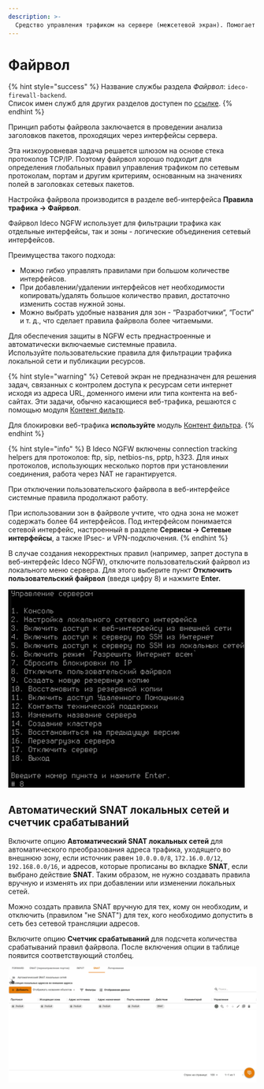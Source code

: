 ```yaml
---
description: >-
  Средство управления трафиком на сервере (межсетевой экран). Помогает ограничивать пользовательский трафик. 
---
```


# Файрвол

{% hint style="success" %}
Название службы раздела *Файрвол*: `ideco-firewall-backend`. \
Список имен служб для других разделов доступен по [ссылке](/settings/server-management/terminal.md).
{% endhint %}

Принцип работы файрвола заключается в проведении анализа заголовков пакетов, проходящих через интерфейсы сервера. 

Эта низкоуровневая задача решается шлюзом на основе стека протоколов TCP/IP. Поэтому файрвол хорошо подходит для определения глобальных правил управления трафиком по сетевым протоколам, портам и другим критериям, основанным на значениях полей в заголовках сетевых пакетов.

Настройка файрвола производится в разделе веб-интерфейса **Правила трафика -> Файрвол**.

Файрвол Ideco NGFW использует для фильтрации трафика как отдельные интерфейсы, так и зоны - логические объединения сетевый интерфейсов. 

Преимущества такого подхода:

* Можно гибко управлять правилами при большом количестве интерфейсов. 
* При добавлении/удалении интерфейсов нет необходимости копировать/удалять большое количество правил, достаточно изменить состав нужной зоны.
* Можно выбрать удобные названия для зон - “Разработчики“, “Гости“ и т. д., что сделает правила файрвола более читаемыми.

Для обеспечения защиты в NGFW есть преднастроенные и автоматически включаемые системные правила. \
Используйте пользовательские правила для фильтрации трафика локальной сети и публикации ресурсов. 

{% hint style="warning" %}
Сетевой экран не предназначен для решения задач, связанных с контролем доступа к ресурсам сети интернет исходя из адреса URL, доменного имени или типа контента на веб-сайтах. Эти задачи, обычно касающиеся веб-трафика, решаются с помощью модуля [Контент фильтр](content-filter/).

Для блокировки веб-трафика **используйте** модуль [Контент фильтра](content-filter/).
{% endhint %}

{% hint style="info" %}
В Ideco NGFW включены connection tracking helpers для протоколов: ftp, sip, netbios-ns, pptp, h323. Для иных протоколов, использующих несколько портов при установлении соединения, работа через NAT не гарантируется.

При отключении пользовательского файрвола в веб-интерфейсе системные правила продолжают работу.

При использовании зон в файрволе учтите, что одна зона не может содержать более 64 интерфейсов. Под интерфейсом понимается сетевой интерфейс, настроенный в разделе **Сервисы -> Сетевые интерфейсы**, а также IPsec- и VPN-подключения.
{% endhint %}

В случае создания некорректных правил (например, запрет доступа в веб-интерфейс Ideco NGFW), отключите пользовательский файрвол из локального меню сервера. Для этого выберите пункт **Отключить пользовательский файрвол** (введя цифру 8) и нажмите **Enter.**

![](/.gitbook/assets/local-menu.png)

## Автоматический SNAT локальных сетей и счетчик срабатываний

Включите опцию **Автоматический SNAT локальных сетей** для автоматического преобразования адреса трафика, уходящего во внешнюю зону, если источник равен `10.0.0.0/8`, `172.16.0.0/12`, `192.168.0.0/16`, и адресов, которые прописаны во вкладке **SNAT**, если выбрано действие **SNAT**. Таким образом, не нужно создавать правила вручную и изменять их при добавлении или изменении локальных сетей.

Можно создать правила SNAT вручную для тех, кому он необходим, и отключить (правилом "не SNAT") для тех, кого необходимо допустить в сеть без сетевой трансляции адресов.

Включите опцию **Счетчик срабатываний** для подсчета количества срабатываний правил файрвола. После включения опции в таблице появится соответствующий столбец.

![](/.gitbook/assets/firewall.gif)